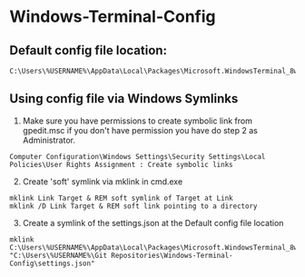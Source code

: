 # Windows-Terminal-Config

## Default config file location:
```
C:\Users\%USERNAME%\AppData\Local\Packages\Microsoft.WindowsTerminal_8wekyb3d8bbwe\LocalState
```

## Using config file via Windows Symlinks

1. Make sure you have permissions to create symbolic link from gpedit.msc if you don't have permission you have do step 2 as Administrator.
```
Computer Configuration\Windows Settings\Security Settings\Local Policies\User Rights Assignment : Create symbolic links
```
2. Create 'soft' symlink via mklink in cmd.exe
```
mklink Link Target & REM soft symlink of Target at Link
mklink /D Link Target & REM soft link pointing to a directory
```
3. Create a symlink of the settings.json at the Default config file location
```
mklink C:\Users\%USERNAME%\AppData\Local\Packages\Microsoft.WindowsTerminal_8wekyb3d8bbwe\LocalState\settings.json "C:\Users\%USERNAME%\Git Repositories\Windows-Terminal-Config\settings.json"
```

